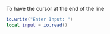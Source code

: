 To have the cursor at the end of the line
```lua
io.write("Enter Input: ")
local input = io.read()
```